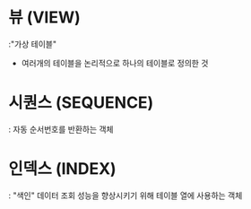 
# 뷰 (VIEW)
:"가상 테이블"
- 여러개의 테이블을 논리적으로 하나의 테이블로 정의한 것

# 시퀀스 (SEQUENCE)
: 자동 순서번호를 반환하는 객체

# 인덱스 (INDEX)
: "색인"
데이터 조회 성능을 향상시키기 위해 테이블 열에 사용하는 객체

